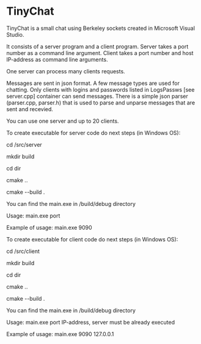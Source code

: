 # TinyChat
<p>TinyChat is a small chat using Berkeley sockets created in Microsoft Visual Studio.</p>
<p>It consists of a server program and a client program.
Server takes a port number as a command line argument. Client takes a port number and host IP-address as command line arguments.
<p>One server can process many clients requests.</p>
<p>Messages are sent in json format. A few message types are used for chatting. Only clients with logins and passwords listed in LogsPassws [see server.cpp] container can send messages.
There is a simple json parser (parser.cpp, parser.h) that is used to parse and unparse messages that are sent and recevied.</p>
<p>You can use one server and up to 20 clients. </p>
<p>To create executable for server code do next steps (in Windows OS):</p>
<p>cd /src/server</p>
<p>mkdir build</p>
<p>cd dir</p>
<p>cmake ..</p>
<p>cmake --build .</p>
<p>You can find the main.exe in /build/debug directory</p>
<p>Usage: main.exe port</p>
<p>Example of usage: main.exe 9090 </p>
<p>To create executable for client code do next steps (in Windows OS):</p>
<p>cd /src/client</p>
<p>mkdir build</p>
<p>cd dir</p>
<p>cmake ..</p>
<p>cmake --build .</p>
<p>You can find the main.exe in /build/debug directory</p>
<p>Usage: main.exe port IP-address, server must be already executed</p>
<p>Example of usage: main.exe 9090 127.0.0.1</p>
